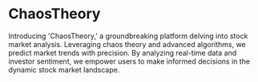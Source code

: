 # ChaosTheory
Introducing 'ChaosTheory,' a groundbreaking platform delving into stock market analysis. Leveraging chaos theory and advanced algorithms, we predict market trends with precision. By analyzing real-time data and investor sentiment, we empower users to make informed decisions in the dynamic stock market landscape.
